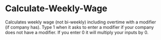 # Calculate-Weekly-Wage
Calculates weekly wage (not bi-weekly) including overtime with a modifier (if company has).
Type 1 when it asks to enter a modifier if your company does not have a modifier. If you enter 0 it will multiply your inputs by 0.
